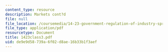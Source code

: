 ```yaml
---
content_type: resource
description: Markets cont?d
file: null
file_location: /coursemedia/14-23-government-regulation-of-industry-spring-2003/de9e9d58739a6f02d8ae16b33b1f3aef_1423class3.pdf
file_type: application/pdf
resourcetype: Document
title: 1423class3.pdf
uid: de9e9d58-739a-6f02-d8ae-16b33b1f3aef
---
```

